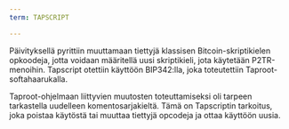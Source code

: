 ```yaml
---
term: TAPSCRIPT

---
```

Päivityksellä pyrittiin muuttamaan tiettyjä klassisen Bitcoin-skriptikielen opkoodeja, jotta voidaan määritellä uusi skriptikieli, jota käytetään P2TR-menoihin. Tapscript otettiin käyttöön BIP342:lla, joka toteutettiin Taproot-softahaarukalla.

Taproot-ohjelmaan liittyvien muutosten toteuttamiseksi oli tarpeen tarkastella uudelleen komentosarjakieltä. Tämä on Tapscriptin tarkoitus, joka poistaa käytöstä tai muuttaa tiettyjä opcodeja ja ottaa käyttöön uusia.